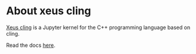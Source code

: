 # About xeus cling

[Xeus cling](https://github.com/QuantStack/xeus-cling) is a Jupyter kernel for the C++ programming language based on cling.

Read the docs [here](https://xeus-cling.readthedocs.io/en/latest/).
